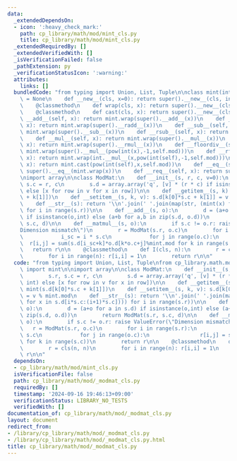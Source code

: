 ```yaml
---
data:
  _extendedDependsOn:
  - icon: ':heavy_check_mark:'
    path: cp_library/math/mod/mint_cls.py
    title: cp_library/math/mod/mint_cls.py
  _extendedRequiredBy: []
  _extendedVerifiedWith: []
  _isVerificationFailed: false
  _pathExtension: py
  _verificationStatusIcon: ':warning:'
  attributes:
    links: []
  bundledCode: "from typing import Union, List, Tuple\n\nclass mint(int):\n    mod\
    \ = None\n    def __new__(cls, x=0): return super().__new__(cls, int(x) % cls.mod)\n\
    \    @classmethod\n    def wrap(cls, x): return super().__new__(cls, x % cls.mod)\n\
    \    @classmethod\n    def cast(cls, x): return super().__new__(cls, x)\n    def\
    \ __add__(self, x): return mint.wrap(super().__add__(x))\n    def __radd__(self,\
    \ x): return mint.wrap(super().__radd__(x))\n    def __sub__(self, x): return\
    \ mint.wrap(super().__sub__(x))\n    def __rsub__(self, x): return mint.wrap(super().__rsub__(x))\n\
    \    def __mul__(self, x): return mint.wrap(super().__mul__(x))\n    def __rmul__(self,\
    \ x): return mint.wrap(super().__rmul__(x))\n    def __floordiv__(self, x): return\
    \ mint.wrap(super().__mul__(pow(int(x),-1,self.mod)))\n    def __rfloordiv__(self,\
    \ x): return mint.wrap(int.__mul__(x,pow(int(self),-1,self.mod)))\n    def __pow__(self,\
    \ x): return mint.cast(pow(int(self),x,self.mod))\n    def __eq__(self, x): return\
    \ super().__eq__(mint.wrap(x))\n    def __req__(self, x): return super().__eq__(mint.wrap(x))\n\
    \nimport array\n\nclass ModMat:\n    def __init__(s, r, c, v=0):\n        s.r,\
    \ s.c = r, c\n        s.d = array.array('q', [v] * (r * c) if isinstance(v, int)\
    \ else [x for row in v for x in row])\n\n    def __getitem__(s, k): return mint(s.d[k[0]*s.c\
    \ + k[1]])\n    def __setitem__(s, k, v): s.d[k[0]*s.c + k[1]] = v % mint.mod\n\
    \    def __str__(s): return '\\n'.join(' '.join(map(str, (mint(x) for x in s.d[i*s.c:(i+1)*s.c])))\
    \ for i in range(s.r))\n\n    def __add__(s, o):\n        d = (a+o for a in s.d)\
    \ if isinstance(o,int) else (a+b for a,b in zip(s.d, o.d))\n        return ModMat(s.r,\
    \ s.c, d)\n\n    def __matmul__(s, o):\n        if s.c != o.r: raise ValueError(\"\
    Dimension mismatch\")\n        r = ModMat(s.r, o.c)\n        for i in range(s.r):\n\
    \            i_sc = i * s.c\n            for j in range(o.c):\n              \
    \  r[i,j] = sum(s.d[i_sc+k]*o.d[k*o.c+j]%mint.mod for k in range(s.c))\n     \
    \   return r\n\n    @classmethod\n    def I(cls, n):\n        r = cls(n, n)\n\
    \        for i in range(n): r[i,i] = 1\n        return r\n\n"
  code: "from typing import Union, List, Tuple\nfrom cp_library.math.mod.mint_cls\
    \ import mint\n\nimport array\n\nclass ModMat:\n    def __init__(s, r, c, v=0):\n\
    \        s.r, s.c = r, c\n        s.d = array.array('q', [v] * (r * c) if isinstance(v,\
    \ int) else [x for row in v for x in row])\n\n    def __getitem__(s, k): return\
    \ mint(s.d[k[0]*s.c + k[1]])\n    def __setitem__(s, k, v): s.d[k[0]*s.c + k[1]]\
    \ = v % mint.mod\n    def __str__(s): return '\\n'.join(' '.join(map(str, (mint(x)\
    \ for x in s.d[i*s.c:(i+1)*s.c]))) for i in range(s.r))\n\n    def __add__(s,\
    \ o):\n        d = (a+o for a in s.d) if isinstance(o,int) else (a+b for a,b in\
    \ zip(s.d, o.d))\n        return ModMat(s.r, s.c, d)\n\n    def __matmul__(s,\
    \ o):\n        if s.c != o.r: raise ValueError(\"Dimension mismatch\")\n     \
    \   r = ModMat(s.r, o.c)\n        for i in range(s.r):\n            i_sc = i *\
    \ s.c\n            for j in range(o.c):\n                r[i,j] = sum(s.d[i_sc+k]*o.d[k*o.c+j]%mint.mod\
    \ for k in range(s.c))\n        return r\n\n    @classmethod\n    def I(cls, n):\n\
    \        r = cls(n, n)\n        for i in range(n): r[i,i] = 1\n        return\
    \ r\n\n"
  dependsOn:
  - cp_library/math/mod/mint_cls.py
  isVerificationFile: false
  path: cp_library/math/mod/_modmat_cls.py
  requiredBy: []
  timestamp: '2024-09-16 19:46:13+09:00'
  verificationStatus: LIBRARY_NO_TESTS
  verifiedWith: []
documentation_of: cp_library/math/mod/_modmat_cls.py
layout: document
redirect_from:
- /library/cp_library/math/mod/_modmat_cls.py
- /library/cp_library/math/mod/_modmat_cls.py.html
title: cp_library/math/mod/_modmat_cls.py
---
```

